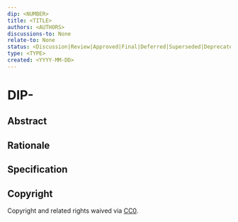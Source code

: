 ```yaml
---
dip: <NUMBER>
title: <TITLE>
authors: <AUTHORS>
discussions-to: None
relate-to: None
status: <Discussion|Review|Approved|Final|Deferred|Superseded|Deprecated>
type: <TYPE>
created: <YYYY-MM-DD>
---
```


# DIP-<NUMBER>

## Abstract

<ABSTRACT>

## Rationale

<RATIONALE>

## Specification

<SPECIFICATION>

## Copyright

Copyright and related rights waived via [CC0](../LICENSE).

